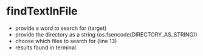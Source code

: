 # findTextInFile

- provide a word to search for (target)
- provide the directory as a string (os.fsencode(DIRECTORY_AS_STRING))
- choose which files to search for (line 13)
- results found in terminal

